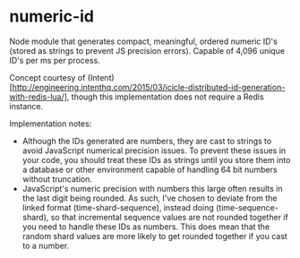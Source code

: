 # numeric-id
Node module that generates compact, meaningful, ordered numeric ID's (stored as strings to prevent JS precision errors). Capable of 4,096 unique ID's per ms per process.

Concept courtesy of (Intent)[http://engineering.intenthq.com/2015/03/icicle-distributed-id-generation-with-redis-lua/], though this implementation does not require a Redis instance.

Implementation notes:

* Although the IDs generated are numbers, they are cast to strings to avoid JavaScript numerical precision issues. To prevent these issues in your code, you should treat these IDs as strings until you store them into a database or other environment capable of handling 64 bit numbers without truncation.
* JavaScript's numeric precision with numbers this large often results in the last digit being rounded. As such, I've chosen to deviate from the linked format (time-shard-sequence), instead doing (time-sequence-shard), so that incremental sequence values are not rounded together if you need to handle these IDs as numbers. This does mean that the random shard values are more likely to get rounded together if you cast to a number.
